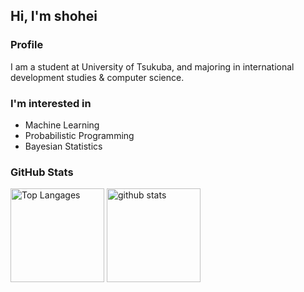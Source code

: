 <!--
**shohei81/shohei81** is a ✨ _special_ ✨ repository because its `README.md` (this file) appears on your GitHub profile.

Here are some ideas to get you started:

- 🔭 I’m currently working on ...
- 🌱 I’m currently learning ...
- 👯 I’m looking to collaborate on ...
- 🤔 I’m looking for help with ...
- 💬 Ask me about ...
- 📫 How to reach me: ...
- 😄 Pronouns: ...
- ⚡ Fun fact: ...
-->

## Hi, I'm shohei

### Profile

I am a student at University of Tsukuba, and majoring in international development studies & computer science.

### I'm interested in

- Machine Learning
- Probabilistic Programming
- Bayesian Statistics

### GitHub Stats

<p align="left"> 
  <img alt="Top Langages" height="150px" src="https://github-readme-stats.vercel.app/api/top-langs/?username=shohei81&&hide=html&layout=compact&theme=github_dark&show_icons=true" />
  <img alt="github stats" height="150px" src="https://github-readme-stats.vercel.app/api?username=shohei81&theme=github_dark&show_icons=true" />
</p>

